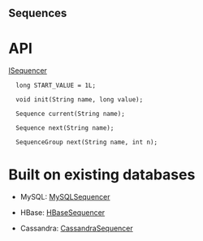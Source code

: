 
Sequences
---------

# API

[ISequencer](sequences-api/src/main/java/com/spike/giantdataanalysis/sequences/api/ISequencer.java)

	  long START_VALUE = 1L;

	  void init(String name, long value);

	  Sequence current(String name);

	  Sequence next(String name);

	  SequenceGroup next(String name, int n);


# Built on existing databases

+ MySQL: [MySQLSequencer](sequences-api-mysql/src/main/java/com/spike/giantdataanalysis/sequences/api/mysql/MySQLSequencer.java)

+ HBase: [HBaseSequencer](sequences-api-hbase/src/main/java/com/spike/giantdataanalysis/sequences/api/hbase/HBaseSequencer.java)

+ Cassandra: [CassandraSequencer](sequences-api-cassandra/src/main/java/com/spike/giantdataanalysis/sequences/api/cassandra/CassandraSequencer.java)
